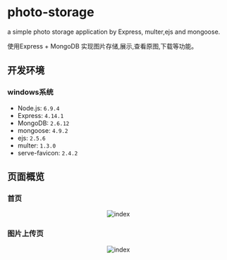 # photo-storage
a simple photo storage application by Express, multer,ejs and mongoose.  

使用Express + MongoDB 实现图片存储,展示,查看原图,下载等功能。  

## 开发环境  

  ### windows系统  
    
    
  * Node.js: `6.9.4`  
  * Express: `4.14.1`  
  * MongoDB: `2.6.12 `  
  * mongoose: `4.9.2`
  * ejs: `2.5.6`  
  * multer: `1.3.0`  
  * serve-favicon: `2.4.2`  
  
## 页面概览  
    
### 首页  

  <div align="center"><img src="https://github.com/Zhouqchao/photo-storage/blob/master/index.png" title="index"></div>  
    
### 图片上传页  

  <div align="center"><img src="https://github.com/Zhouqchao/photo-storage/blob/master/upload.png" title="index"></div>
 
